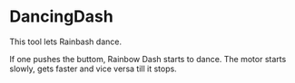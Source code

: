 # DancingDash

This tool lets Rainbash dance.

If one pushes the buttom, Rainbow Dash starts to dance. The motor starts slowly, gets faster and vice versa till it stops.
